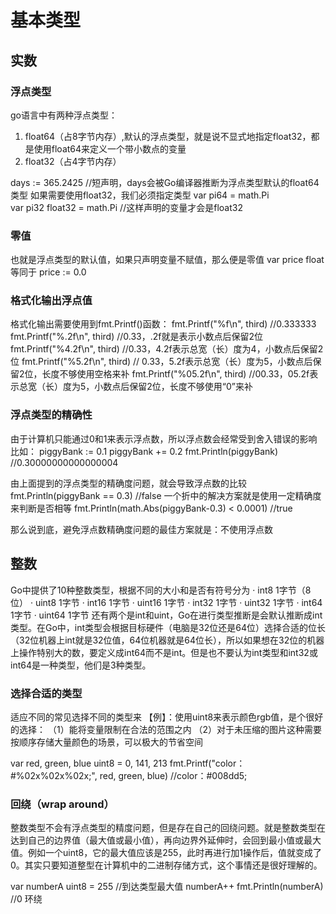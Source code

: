 # 基本类型

## 实数

### 浮点类型
go语言中有两种浮点类型：
1. float64（占8字节内存）,默认的浮点类型，就是说不显式地指定float32，都是使用float64来定义一个带小数点的变量
2. float32（占4字节内存）

days := 365.2425    //短声明，days会被Go编译器推断为浮点类型默认的float64类型
如果需要使用float32，我们必须指定类型
var pi64 = math.Pi      
var pi32 float32 = math.Pi  //这样声明的变量才会是float32

### 零值
也就是浮点类型的默认值，如果只声明变量不赋值，那么便是零值
var price float
等同于
price := 0.0

### 格式化输出浮点值
格式化输出需要使用到fmt.Printf()函数：
fmt.Printf("%f\n", third)     //0.333333
fmt.Printf("%.2f\n", third)   //0.33，.2f就是表示小数点后保留2位
fmt.Printf("%4.2f\n", third)  //0.33，4.2f表示总宽（长）度为4，小数点后保留2位
fmt.Printf("%5.2f\n", third)  // 0.33，5.2f表示总宽（长）度为5，小数点后保留2位，长度不够使用空格来补
fmt.Printf("%05.2f\n", third) //00.33，05.2f表示总宽（长）度为5，小数点后保留2位，长度不够使用“0”来补

### 浮点类型的精确性
由于计算机只能通过0和1来表示浮点数，所以浮点数会经常受到舍入错误的影响
比如：
piggyBank := 0.1
piggyBank += 0.2
fmt.Println(piggyBank) //0.30000000000000004

由上面提到的浮点类型的精确度问题，就会导致浮点数的比较
fmt.Println(piggyBank == 0.3) //false
一个折中的解决方案就是使用一定精确度来判断是否相等
fmt.Println(math.Abs(piggyBank-0.3) < 0.0001) //true

那么说到底，避免浮点数精确度问题的最佳方案就是：不使用浮点数


## 整数

Go中提供了10种整数类型，根据不同的大小和是否有符号分为
· int8      1字节（8位）
· uint8     1字节
· int16     1字节
· uint16    1字节
· int32     1字节
· uint32    1字节
· int64     1字节
· uint64    1字节
还有两个是int和uint，Go在进行类型推断是会默认推断成int类型。在Go中，int类型会根据目标硬件（电脑是32位还是64位）选择合适的位长（32位机器上int就是32位值，64位机器就是64位长），所以如果想在32位的机器上操作特别大的数，要定义成int64而不是int。但是也不要认为int类型和int32或int64是一种类型，他们是3种类型。

### 选择合适的类型
适应不同的常见选择不同的类型来
【例】：使用uint8来表示颜色rgb值，是个很好的选择：
（1）能将变量限制在合法的范围之内
（2）对于未压缩的图片这种需要按顺序存储大量颜色的场景，可以极大的节省空间

var red, green, blue uint8 = 0, 141, 213
fmt.Printf("color：#%02x%02x%02x;", red, green, blue) //color：#008dd5;

### 回绕（wrap around）
整数类型不会有浮点类型的精度问题，但是存在自己的回绕问题。就是整数类型在达到自己的边界值（最大值或最小值），再向边界外延伸时，会回到最小值或最大值。例如一个uint8，它的最大值应该是255，此时再进行加1操作后，值就变成了0。其实只要知道整型在计算机中的二进制存储方式，这个事情还是很好理解的。

var numberA uint8 = 255	//到达类型最大值
numberA++
fmt.Println(numberA)	//0	环绕